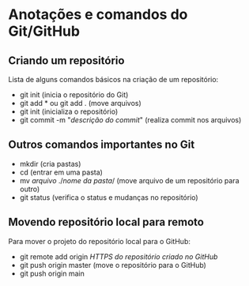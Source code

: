 # **Anotações e comandos do Git/GitHub**

## **Criando um repositório**

Lista de alguns comandos básicos na criação de um repositório:

- git init (inicia o repositório do Git)
- git add * ou git add . (move arquivos)
- git init (inicializa o repositório)
- git commit -m "*descrição do commit*" (realiza commit nos arquivos)

## **Outros comandos importantes no Git**

- mkdir (cria pastas)
- cd (entrar em uma pasta)
- mv *arquivo* ./*nome da pasta*/ (move arquivo de um repositório para outro)
- git status (verifica o status e mudanças no repositório)

## **Movendo repositório local para remoto**

Para mover o projeto do repositório local para o GitHub:

- git remote add origin *HTTPS do repositório criado no GitHub*
- git push origin master (move o repositório para o GitHub)
- git push origin main